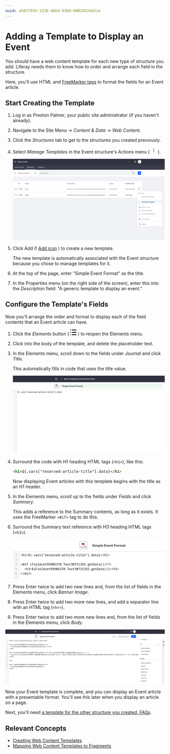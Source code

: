 ```yaml
---
uuid: a5817034-132b-4ded-93b6-b082022eb2ce
---
```

# Adding a Template to Display an Event

You should have a web content template for each new type of structure you add. Liferay needs them to know how to order and arrange each field in the structure.

Here, you'll use HTML and [FreeMarker tags](https://freemarker.apache.org/docs/dgui.html) to format the fields for an Event article.

## Start Creating the Template

1. Log in as Preston Palmer, your public site administrator (if you haven't already).

1. Navigate to the Site Menu &rarr; *Content & Data* &rarr; *Web Content*.

1. Click the *Structures* tab to get to the structures you created previously.

1. Select *Manage Templates* in the Event structure's Actions menu ( ![Actions icon](../../images/icon-actions.png) ).

   ![Click Manage Templates to specifically add templates for this web content structure.](./adding-a-template-to-display-an-event/images/01.png)

1. Click Add (! [Add icon](../../images/icon-add.png) ) to create a new template.

   The new template is automatically associated with the Event structure because you chose to manage templates for it.

1. At the top of the page, enter "Simple Event Format" as the title.

1. In the Properties menu (on the right side of the screen), enter this into the *Description* field: "A generic template to display an event."

## Configure the Template's Fields

Now you'll arrange the order and format to display each of the field contents that an Event article can have. 

1. Click the *Elements* button ( ![Elements icon](../../images/icon-list-ul.png) ) to reopen the Elements menu.

1. Click into the body of the template, and delete the placeholder text.

1. In the Elements menu, scroll down to the fields under *Journal* and click *Title*.

   This automatically fills in code that uses the title value.

   ![Clicking one of the fields in the Elements menu automatically fills in code to reference the field's contents (if they exist).](./adding-a-template-to-display-an-event/images/02.png)

1. Surround the code with H1 heading HTML tags (`<h1>`), like this:

   ```html
   <h1>${.vars["reserved-article-title"].data}</h1>
   ```

   Now displaying Event articles with this template begins with the title as an H1 header.

1. In the Elements menu, scroll up to the fields under *Fields* and click *Summary*.

   This adds a reference to the Summary contents, as long as it exists. It uses the FreeMarker `<#if>` tag to do this.

1. Surround the Summary text reference with H3 heading HTML tags (`<h3>`).

   ![HTML and FreeMarker tags are used together to format web content templates.](./adding-a-template-to-display-an-event/images/03.png)

1. Press Enter twice to add two new lines and, from the list of fields in the Elements menu, click *Banner Image*.

1. Press Enter twice to add two more new lines, and add a separator line with an HTML tag (`<hr>`).

1. Press Enter twice to add two more new lines and, from the list of fields in the Elements menu, click *Body*.

![The completed Event template displays the title, the summary, the banner image, and then the article body beneath a separator line.](./adding-a-template-to-display-an-event/images/04.png)

Now your Event template is complete, and you can display an Event article with a presentable format. You'll see this later when you display an article on a page.

Next, you'll need [a template for the other structure you created, FAQs](./adding-a-template-to-display-faqs.md).

## Relevant Concepts

* [Creating Web Content Templates](https://learn.liferay.com/web/guest/w/dxp/content-authoring-and-management/web-content/web-content-templates/creating-web-content-templates)
* [Mapping Web Content Templates to Fragments](https://learn.liferay.com/web/guest/w/dxp/content-authoring-and-management/web-content/web-content-templates/mapping-web-content-templates-to-fragments)
